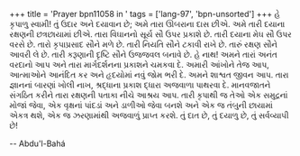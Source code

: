 +++
title = 'Prayer bpn11058 in '
tags = ['lang-97', 'bpn-unsorted']
+++
હે  કૃપાળુ સ્વામી! તું ઉદાર અને દયાવાન છે; અમે તારા ઊંબરાના દાસ છીએ. અમે તારી દયાના રક્ષણની છત્રછાયામાં છીએ. તારા વિઘાનનો સૂર્ય સૌ ઉપર પ્રકાશે છે. તારી દયાના મેઘ સૌ ઉપર વરસે છે. તારો કૃપાપ્રસાદ સૌને મળે છે. તારી નિયતિ સૌને ટકાવી રાખે છે. તારું રક્ષણ સૌને આવરી લે છે. તારી કરૂણાની  દૃષ્ટિ સૌને ઉજજવલ બનાવે છે. હે નાથ! અમને તારાં અનંત વરદાનો આપ અને તારા  માર્ગદર્શનના પ્રકાશને ચમકવા દે. અમારી આંખોને તેજ આપ, આત્માઓને આનંદિત કર અને હૃદયોમાં નવું જોમ ભરી દે. અમને શાશ્વત જીવન આપ. તારા જ્ઞાનનાં બારણાં ખોલી નાખ, શ્રદ્ધાના પ્રકાશ દ્ધારા અજવાળા પાથરવા દે. માનવજાતને સંગઠિત કરીને તારા રક્ષણની પતાકા નીચે આશ્રય આપ. તારી કૃપાથી જ તેઓ એક સમુદ્રનાં મોજાં જેવા, એક વૃક્ષનાં પાંદડાં અને ડાળીઓ જેવા બનશે અને એક જ તંબુની છાયામાં એકત્ર થશે, એક જ ઝરણામાંથી અજવાળું પ્રાપ્ત કરશે. તું દાત છે, તું દયાળુ છે, તું સર્વવ્યાપી છે!

-- Abdu'l-Bahá
